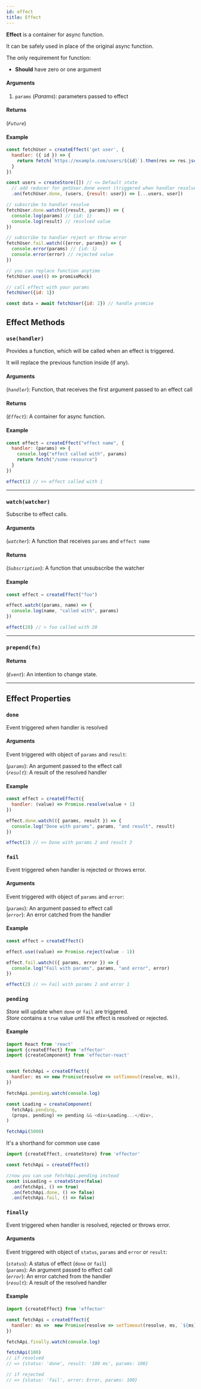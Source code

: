 ```yaml
---
id: effect
title: Effect
---
```


**Effect** is a container for async function.

It can be safely used in place of the original async function.

The only requirement for function:

- **Should** have zero or one argument

#### Arguments

1. `params` (_Params_): parameters passed to effect

#### Returns

(_`Future`_)

#### Example

```js
const fetchUser = createEffect('get user', {
  handler: ({ id }) => {
    return fetch(`https://example.com/users/${id}`).then(res => res.json())
  }
})

const users = createStore([]) // <= Default state
  // add reducer for getUser.done event (triggered when handler resolved)
  .on(fetchUser.done, (users, {result: user}) => [...users, user])

// subscribe to handler resolve
fetchUser.done.watch(({result, params}) => {
  console.log(params) // {id: 1}
  console.log(result) // resolved value
})

// subscribe to handler reject or throw error
fetchUser.fail.watch(({error, params}) => {
  console.error(params) // {id: 1}
  console.error(error) // rejected value
})

// you can replace function anytime
fetchUser.use(() => promiseMock)

// call effect with your params
fetchUser({id: 1})

const data = await fetchUser({id: 2}) // handle promise
```

## Effect Methods

### `use(handler)`

Provides a function, which will be called when an effect is triggered.

It will replace the previous function inside (if any).

#### Arguments


(_`handler`_): Function, that receives the first argument passed to an effect call

#### Returns

(_`Effect`_): A container for async function.

#### Example

```js
const effect = createEffect("effect name", {
  handler: (params) => {
    console.log("effect called with", params)
    return fetch("/some-resource")
  }
})

effect(1) // >> effect called with 1
```

<hr>

### `watch(watcher)`

Subscribe to effect calls.

#### Arguments

(_`watcher`_): A function that receives `params` and `effect name`

#### Returns

(_`Subscription`_): A function that unsubscribe the watcher

#### Example

```js
const effect = createEffect("foo")

effect.watch((params, name) => {
  console.log(name, "called with", params)
})

effect(20) // > foo called with 20
```

<hr>

### `prepend(fn)`

#### Returns

(_`Event`_): An intention to change state.

<hr>

## Effect Properties

### `done`

Event triggered when handler is resolved

#### Arguments

Event triggered with object of `params` and `result`:

(_`params`_): An argument passed to the effect call  
(_`result`_): A result of the resolved handler

#### Example

```js
const effect = createEffect({
  handler: (value) => Promise.resolve(value + 1)
})

effect.done.watch(({ params, result }) => {
  console.log("Done with params", params, "and result", result)
})

effect(2) // >> Done with params 2 and result 3
```


### `fail`

Event triggered when handler is rejected or throws error.

#### Arguments

Event triggered with object of `params` and `error`:

(_`params`_): An argument passed to effect call  
(_`error`_): An error catched from the handler

#### Example

```js
const effect = createEffect()

effect.use((value) => Promise.reject(value - 1))

effect.fail.watch(({ params, error }) => {
  console.log("Fail with params", params, "and error", error)
})

effect(2) // >> Fail with params 2 and error 1
```

### `pending`

_Store_ will update when `done` or `fail` are triggered.  
_Store_ contains a `true` value until the effect is resolved or rejected.

#### Example

```js
import React from 'react'
import {createEffect} from 'effector'
import {createComponent} from 'effector-react'


const fetchApi = createEffect({
  handler: ms => new Promise(resolve => setTimeout(resolve, ms)),
})

fetchApi.pending.watch(console.log)

const Loading = createComponent(
  fetchApi.pending,
  (props, pending) => pending && <div>Loading...</div>,
)

fetchApi(5000)
```

It's a shorthand for common use case

```js
import {createEffect, createStore} from 'effector'

const fetchApi = createEffect()

//now you can use fetchApi.pending instead
const isLoading = createStore(false)
  .on(fetchApi, () => true)
  .on(fetchApi.done, () => false)
  .on(fetchApi.fail, () => false)
```

### `finally`

Event triggered when handler is resolved, rejected or throws error.

#### Arguments

Event triggered with object of `status`, `params` and `error` or `result`:

(_`status`_): A status of effect (`done` or `fail`)   
(_`params`_): An argument passed to effect call  
(_`error`_): An error catched from the handler  
(_`result`_): A result of the resolved handler  

#### Example

```js
import {createEffect} from 'effector'

const fetchApi = createEffect({
  handler: ms =>  new Promise(resolve => setTimeout(resolve, ms, `${ms} ms`)),
})

fetchApi.finally.watch(console.log)

fetchApi(100)
// if resolved
// => {status: 'done', result: '100 ms', params: 100}

// if rejected
// => {status: 'fail', error: Error, params: 100}

```
